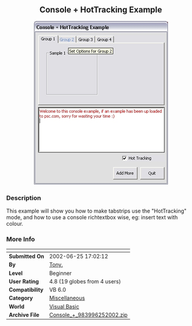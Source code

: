 ﻿<div align="center">

## Console \+ HotTracking Example

<img src="PIC2002625112278276.jpg">
</div>

### Description

This example will show you how to make tabstrips use the "HotTracking" mode, and how to use a console richtextbox wise, eg: insert text with colour.
 
### More Info
 


<span>             |<span>
---                |---
**Submitted On**   |2002-06-25 17:02:12
**By**             |[Tony\.](https://github.com/Planet-Source-Code/PSCIndex/blob/master/ByAuthor/tony.md)
**Level**          |Beginner
**User Rating**    |4.8 (19 globes from 4 users)
**Compatibility**  |VB 6\.0
**Category**       |[Miscellaneous](https://github.com/Planet-Source-Code/PSCIndex/blob/master/ByCategory/miscellaneous__1-1.md)
**World**          |[Visual Basic](https://github.com/Planet-Source-Code/PSCIndex/blob/master/ByWorld/visual-basic.md)
**Archive File**   |[Console\_\+\_983996252002\.zip](https://github.com/Planet-Source-Code/tony-console-hottracking-example__1-36237/archive/master.zip)









